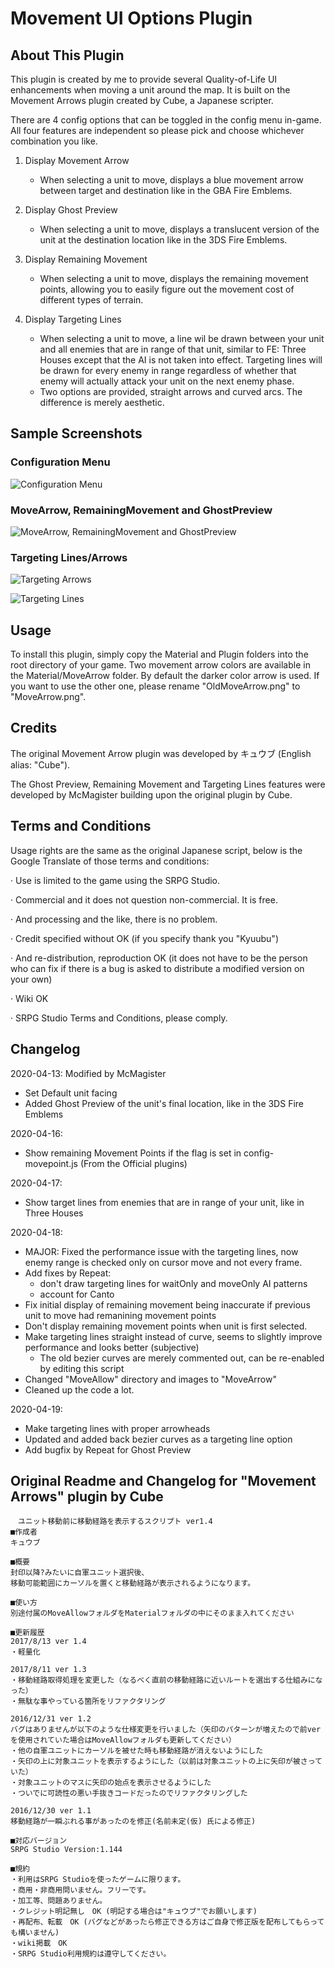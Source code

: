 # Movement UI Options Plugin


## About This Plugin

This plugin is created by me to provide several Quality-of-Life UI enhancements when moving a unit around the map.  It is built on the Movement Arrows plugin created by Cube, a Japanese scripter.

There are 4 config options that can be toggled in the config menu in-game.
All four features are independent so please pick and choose whichever combination you like.

1. Display Movement Arrow
    - When selecting a unit to move, displays a blue movement arrow between target and destination like in the GBA Fire Emblems.

2. Display Ghost Preview
    - When selecting a unit to move, displays a translucent version of the unit at the destination location like in the 3DS Fire Emblems.

3. Display Remaining Movement
    - When selecting a unit to move, displays the remaining movement points, allowing you to easily figure out the movement cost of different types of terrain.

4. Display Targeting Lines
    - When selecting a unit to move, a line wil be drawn between your unit and all enemies that are in range of that unit, similar to FE: Three Houses except that the AI is not taken into effect.  Targeting lines will be drawn for every enemy in range regardless of whether that enemy will actually attack your unit on the next enemy phase.
    - Two options are provided, straight arrows and curved arcs. The difference is merely aesthetic.

## Sample Screenshots

### Configuration Menu

![Configuration Menu][1]

### MoveArrow, RemainingMovement and GhostPreview

![MoveArrow, RemainingMovement and GhostPreview][2]

### Targeting Lines/Arrows

![Targeting Arrows][3]

![Targeting Lines][4]

[1]: Options.png
[2]: MoveArrow+RemainingMovement+GhostPreview.png
[3]: TargetingArrows.png
[4]: TargetingArrowsCurved.png


## Usage

To install this plugin, simply copy the Material and Plugin folders into the root directory of your game.
Two movement arrow colors are available in the Material/MoveArrow folder.
By default the darker color arrow is used.
If you want to use the other one, please rename "OldMoveArrow.png" to "MoveArrow.png".


## Credits

The original Movement Arrow plugin was developed by キュウブ (English alias: "Cube").

The Ghost Preview, Remaining Movement and Targeting Lines features were developed by McMagister building upon the original plugin by Cube.


## Terms and Conditions

Usage rights are the same as the original Japanese script, below is the Google Translate of those terms and conditions:

· Use is limited to the game using the SRPG Studio.

· Commercial and it does not question non-commercial. It is free.

· And processing and the like, there is no problem.

· Credit specified without OK (if you specify thank you "Kyuubu")

· And re-distribution, reproduction OK (it does not have to be the person who can fix if there is a bug is asked to distribute a modified version on your own)

· Wiki OK

· SRPG Studio Terms and Conditions, please comply.


## Changelog

2020-04-13: Modified by McMagister

- Set Default unit facing
- Added Ghost Preview of the unit's final location, like in the 3DS Fire Emblems

2020-04-16:

- Show remaining Movement Points if the flag is set in config-movepoint.js (From the Official plugins)

2020-04-17:

- Show target lines from enemies that are in range of your unit, like in Three Houses

2020-04-18:

- MAJOR: Fixed the performance issue with the targeting lines, now enemy range is checked only on cursor move and not every frame.
- Add fixes by Repeat:
	- don't draw targeting lines for waitOnly and moveOnly AI patterns
	- account for Canto
- Fix initial display of remaining movement being inaccurate if previous unit to move had remanining movement points
- Don't display remaining movement points when unit is first selected.
- Make targeting lines straight instead of curve, seems to slightly improve performance and looks better (subjective)
	- The old bezier curves are merely commented out, can be re-enabled by editing this script
- Changed "MoveAllow" directory and images to "MoveArrow"
- Cleaned up the code a lot.


2020-04-19:

- Make targeting lines with proper arrowheads
- Updated and added back bezier curves as a targeting line option
- Add bugfix by Repeat for Ghost Preview

## Original Readme and Changelog for "Movement Arrows" plugin by Cube

````
　ユニット移動前に移動経路を表示するスクリプト ver1.4
■作成者
キュウブ

■概要
封印以降?みたいに自軍ユニット選択後、
移動可能範囲にカーソルを置くと移動経路が表示されるようになります。

■使い方
別途付属のMoveAllowフォルダをMaterialフォルダの中にそのまま入れてください

■更新履歴
2017/8/13 ver 1.4
・軽量化

2017/8/11 ver 1.3
・移動経路取得処理を変更した（なるべく直前の移動経路に近いルートを選出する仕組みになった）
・無駄な事やっている箇所をリファクタリング

2016/12/31 ver 1.2
バグはありませんが以下のような仕様変更を行いました（矢印のパターンが増えたので前verを使用されていた場合はMoveAllowフォルダも更新してください）
・他の自軍ユニットにカーソルを被せた時も移動経路が消えないようにした
・矢印の上に対象ユニットを表示するようにした（以前は対象ユニットの上に矢印が被さっていた）
・対象ユニットのマスに矢印の始点を表示させるようにした
・ついでに可読性の悪い手抜きコードだったのでリファクタリングした

2016/12/30 ver 1.1
移動経路が一瞬ぶれる事があったのを修正(名前未定(仮) 氏による修正)

■対応バージョン
SRPG Studio Version:1.144

■規約
・利用はSRPG Studioを使ったゲームに限ります。
・商用・非商用問いません。フリーです。
・加工等、問題ありません。
・クレジット明記無し　OK (明記する場合は"キュウブ"でお願いします)
・再配布、転載　OK (バグなどがあったら修正できる方はご自身で修正版を配布してもらっても構いません)
・wiki掲載　OK
・SRPG Studio利用規約は遵守してください。
````

